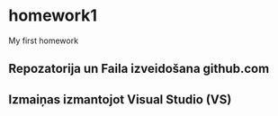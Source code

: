 # homework1
My first homework
## Repozatorija un Faila izveidošana github.com

## Izmaiņas izmantojot Visual Studio (VS)